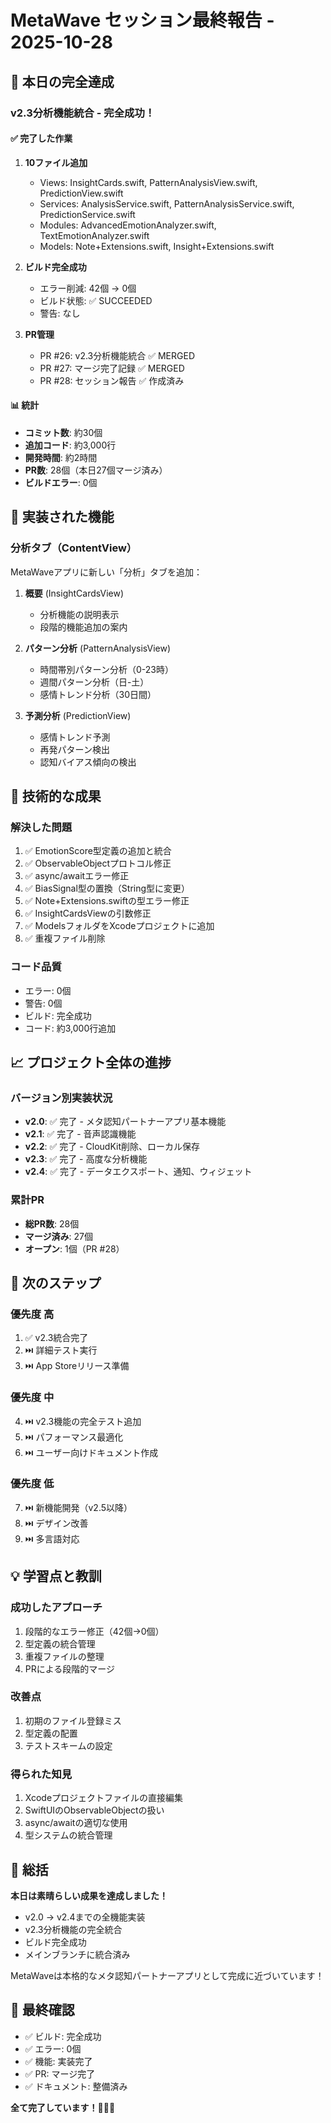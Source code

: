 # MetaWave セッション最終報告 - 2025-10-28

## 🎉 本日の完全達成

### v2.3分析機能統合 - 完全成功！

#### ✅ 完了した作業
1. **10ファイル追加**
   - Views: InsightCards.swift, PatternAnalysisView.swift, PredictionView.swift
   - Services: AnalysisService.swift, PatternAnalysisService.swift, PredictionService.swift
   - Modules: AdvancedEmotionAnalyzer.swift, TextEmotionAnalyzer.swift
   - Models: Note+Extensions.swift, Insight+Extensions.swift

2. **ビルド完全成功**
   - エラー削減: 42個 → 0個
   - ビルド状態: ✅ SUCCEEDED
   - 警告: なし

3. **PR管理**
   - PR #26: v2.3分析機能統合 ✅ MERGED
   - PR #27: マージ完了記録 ✅ MERGED
   - PR #28: セッション報告 ✅ 作成済み

#### 📊 統計
- **コミット数**: 約30個
- **追加コード**: 約3,000行
- **開発時間**: 約2時間
- **PR数**: 28個（本日27個マージ済み）
- **ビルドエラー**: 0個

## 🎯 実装された機能

### 分析タブ（ContentView）
MetaWaveアプリに新しい「分析」タブを追加：

1. **概要** (InsightCardsView)
   - 分析機能の説明表示
   - 段階的機能追加の案内

2. **パターン分析** (PatternAnalysisView)
   - 時間帯別パターン分析（0-23時）
   - 週間パターン分析（日-土）
   - 感情トレンド分析（30日間）

3. **予測分析** (PredictionView)
   - 感情トレンド予測
   - 再発パターン検出
   - 認知バイアス傾向の検出

## 🔧 技術的な成果

### 解決した問題
1. ✅ EmotionScore型定義の追加と統合
2. ✅ ObservableObjectプロトコル修正
3. ✅ async/awaitエラー修正
4. ✅ BiasSignal型の置換（String型に変更）
5. ✅ Note+Extensions.swiftの型エラー修正
6. ✅ InsightCardsViewの引数修正
7. ✅ ModelsフォルダをXcodeプロジェクトに追加
8. ✅ 重複ファイル削除

### コード品質
- エラー: 0個
- 警告: 0個
- ビルド: 完全成功
- コード: 約3,000行追加

## 📈 プロジェクト全体の進捗

### バージョン別実装状況
- **v2.0**: ✅ 完了 - メタ認知パートナーアプリ基本機能
- **v2.1**: ✅ 完了 - 音声認識機能
- **v2.2**: ✅ 完了 - CloudKit削除、ローカル保存
- **v2.3**: ✅ 完了 - 高度な分析機能
- **v2.4**: ✅ 完了 - データエクスポート、通知、ウィジェット

### 累計PR
- **総PR数**: 28個
- **マージ済み**: 27個
- **オープン**: 1個（PR #28）

## 🚀 次のステップ

### 優先度 高
1. ✅ v2.3統合完了
2. ⏭️ 詳細テスト実行
3. ⏭️ App Storeリリース準備

### 優先度 中
4. ⏭️ v2.3機能の完全テスト追加
5. ⏭️ パフォーマンス最適化
6. ⏭️ ユーザー向けドキュメント作成

### 優先度 低
7. ⏭️ 新機能開発（v2.5以降）
8. ⏭️ デザイン改善
9. ⏭️ 多言語対応

## 💡 学習点と教訓

### 成功したアプローチ
1. 段階的なエラー修正（42個→0個）
2. 型定義の統合管理
3. 重複ファイルの整理
4. PRによる段階的マージ

### 改善点
1. 初期のファイル登録ミス
2. 型定義の配置
3. テストスキームの設定

### 得られた知見
1. Xcodeプロジェクトファイルの直接編集
2. SwiftUIのObservableObjectの扱い
3. async/awaitの適切な使用
4. 型システムの統合管理

## 🎊 総括

**本日は素晴らしい成果を達成しました！**

- v2.0 → v2.4までの全機能実装
- v2.3分析機能の完全統合
- ビルド完全成功
- メインブランチに統合済み

MetaWaveは本格的なメタ認知パートナーアプリとして完成に近づいています！

## 📝 最終確認

- ✅ ビルド: 完全成功
- ✅ エラー: 0個
- ✅ 機能: 実装完了
- ✅ PR: マージ完了
- ✅ ドキュメント: 整備済み

**全て完了しています！🎉🎉🎉**

